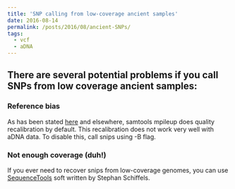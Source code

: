 ```yaml
---
title: 'SNP calling from low-coverage ancient samples'
date: 2016-08-14
permalink: /posts/2016/08/ancient-SNPs/
tags:
  - vcf
  - aDNA
---
```



## There are several potential problems if you call SNPs from low coverage ancient samples:
### Reference bias
As has been stated [here](https://github.com/stschiff/sequenceTools/blob/120c0e3fa722016a3851beb95d3ef24bc9179df1/README.md) and elsewhere, samtools mpileup does quality recalibration by default. This recalibration does not work very well with aDNA data. To disable this, call snips using -B flag.   

### Not enough coverage (duh!)
If you ever need to recover snips from low-coverage genomes, you can use [SequenceTools](https://github.com/stschiff/sequenceTools/tree/120c0e3fa722016a3851beb95d3ef24bc9179df1) soft written by Stephan Schiffels. 
